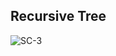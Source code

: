 ## Recursive Tree

![SC-3](https://gist.github.com/user-attachments/assets/18472696-6177-4eb6-9a04-182c8308315a)
